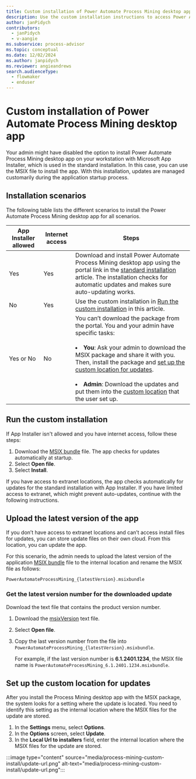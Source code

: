 ```yaml
---
title: Custom installation of Power Automate Process Mining desktop app
description: Use the custom installation instructions to access Power Automate Process Mining desktop app when the standard installation package isn't available.
author: janPidych
contributors:
  - janPidych
  - v-aangie  
ms.subservice: process-advisor
ms.topic: conceptual
ms.date: 12/02/2024
ms.author: janpidych
ms.reviewer: angieandrews
search.audienceType: 
  - flowmaker
  - enduser
---
```


# Custom installation of Power Automate Process Mining desktop app

Your admin might have disabled the option to install Power Automate Process Mining desktop app on your workstation with Microsoft App Installer, which is used in the standard installation. In this case, you can use the MSIX file to install the app. With this installation, updates are managed customarily during the application startup process.

## Installation scenarios

The following table lists the different scenarios to install the Power Automate Process Mining desktop app for all scenarios.

|App Installer allowed  |Internet access | Steps |
|---------|---------|---------|
|Yes     | Yes        | Download and install Power Automate Process Mining desktop app using the portal link in the [standard installation](how-to-start-with-minit-desktop-application.md) article. The installation checks for automatic updates and makes sure auto-updating works.    |
|No     | Yes        | Use the custom installation in [Run the custom installation](#run-the-custom-installation) in this article.  |
|Yes or No    | No        | You can’t download the package from the portal. You and your admin have specific tasks:<br/><br/></li><li>**You**: Ask your admin to download the MSIX package and share it with you. Then, install the package and [set up the custom location for updates](#set-up-the-custom-location-for-updates).<br/><br/></li><li>**Admin**: Download the updates and put them into the [custom location](#set-up-the-custom-location-for-updates) that the user set up. |

## Run the custom installation

If App Installer isn't allowed and you have internet access, follow these steps:

1. Download the [MSIX bundle](https://go.microsoft.com/fwlink/?linkid=2276402) file. The app checks for updates automatically at startup.
1. Select **Open file**.
1. Select **Install**.

If you have access to extranet locations, the app checks automatically for updates for the standard installation with App Installer. If you have limited access to extranet, which might prevent auto-updates, continue with the following instructions.

## Upload the latest version of the app

If you don’t have access to extranet locations and can’t access install files for updates, you can store update files on their own cloud. From this location, you can update the app.

For this scenario, the admin needs to upload the latest version of the application [MSIX bundle](https://go.microsoft.com/fwlink/?linkid=2276402) file to the internal location and rename the MSIX file as follows:

`PowerAutomateProcessMining_{latestVersion}.msixbundle`

### Get the latest version number for the downloaded update

Download the text file that contains the product version number.

1. Download the [msixVersion](https://go.microsoft.com/fwlink/?linkid=2271379) text file.
1. Select **Open file**.
1. Copy the last version number from the file into `PowerAutomateProcessMining_{latestVersion}.msixbundle`.

    For example, if the last version number is **6.1.2401.1234**, the MSIX file name is `PowerAutomateProcessMining_6.1.2401.1234.msixbundle`.

## Set up the custom location for updates

After you install the Process Mining desktop app with the MSIX package, the system looks for a setting where the update is located. You need to identify this setting as the internal location where the MSIX files for the update are stored.

1. In the **Settings** menu, select **Options**.
1. In the **Options** screen, select **Update**.
1. In the **Local Url to installers** field, enter the internal location where the MSIX files for the update are stored.

:::image type="content" source="media/process-mining-custom-install/update-url.png" alt-text="media/process-mining-custom-install/update-url.png":::


